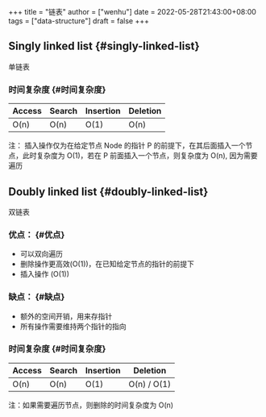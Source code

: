 +++
title = "链表"
author = ["wenhu"]
date = 2022-05-28T21:43:00+08:00
tags = ["data-structure"]
draft = false
+++

## Singly linked list {#singly-linked-list}

单链表


### 时间复杂度 {#时间复杂度}

| Access | Search | Insertion | Deletion |
|--------|--------|-----------|----------|
| O(n)   | O(n)   | O(1)      | O(n)     |

注： 插入操作仅为在给定节点 Node 的指针 P 的前提下，在其后面插入一个节点，此时复杂度为 O(1)，若在 P 前面插入一个节点，则复杂度为 O(n), 因为需要遍历


## Doubly linked list {#doubly-linked-list}

双链表


### 优点： {#优点}

-   可以双向遍历
-   删除操作更高效(O(1))，在已知给定节点的指针的前提下
-   插入操作 (O(1))


### 缺点： {#缺点}

-   额外的空间开销，用来存指针
-   所有操作需要维持两个指针的指向


### 时间复杂度 {#时间复杂度}

| Access | Search | Insertion | Deletion    |
|--------|--------|-----------|-------------|
| O(n)   | O(n)   | O(1)      | O(n) / O(1) |

注：如果需要遍历节点，则删除的时间复杂度为 O(n)
